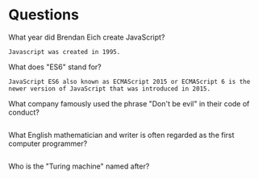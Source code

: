 # Questions

What year did Brendan Eich create JavaScript?

```
Javascript was created in 1995.
```

What does "ES6" stand for?

```
JavaScript ES6 also known as ECMAScript 2015 or ECMAScript 6 is the newer version of JavaScript that was introduced in 2015.
```

What company famously used the phrase "Don't be evil" in their code of conduct?

```

```

What English mathematician and writer is often regarded as the first computer programmer?

```

```

Who is the "Turing machine" named after?

```

```

